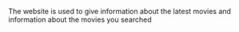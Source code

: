 The website is used to give information about the latest movies and information about the movies you searched